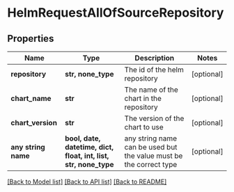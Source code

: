 # HelmRequestAllOfSourceRepository


## Properties
Name | Type | Description | Notes
------------ | ------------- | ------------- | -------------
**repository** | **str, none_type** | The id of the helm repository | [optional] 
**chart_name** | **str** | The name of the chart in the repository | [optional] 
**chart_version** | **str** | The version of the chart to use | [optional] 
**any string name** | **bool, date, datetime, dict, float, int, list, str, none_type** | any string name can be used but the value must be the correct type | [optional]

[[Back to Model list]](../README.md#documentation-for-models) [[Back to API list]](../README.md#documentation-for-api-endpoints) [[Back to README]](../README.md)


